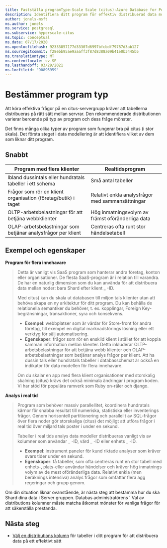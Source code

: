```yaml
---
title: Fastställa programType-Scale Scale (citus)-Azure Database for PostgreSQL
description: Identifiera ditt program för effektiv distribuerad data modellering
author: jonels-msft
ms.author: jonels
ms.service: postgresql
ms.subservice: hyperscale-citus
ms.topic: conceptual
ms.date: 07/17/2020
ms.openlocfilehash: 92333857177d33307d6997bfcbdf79787d3ab127
ms.sourcegitcommit: f28ebb95ae9aaaff3f87d8388a09b41e0b3445b5
ms.translationtype: MT
ms.contentlocale: sv-SE
ms.lasthandoff: 03/29/2021
ms.locfileid: "90895959"
---
```

# <a name="determining-application-type"></a>Bestämmer program typ

Att köra effektiva frågor på en citus-servergrupp kräver att tabellerna distribueras på rätt sätt mellan servrar. Den rekommenderade distributionen varierar beroende på typ av program och dess fråge mönster.

Det finns många olika typer av program som fungerar bra på citus (i stor skala). Det första steget i data modellering är att identifiera vilket av dem som liknar ditt program.

## <a name="at-a-glance"></a>Snabbt

| Program med flera klienter                                 | Realtidsprogram                                |
|-----------------------------------------------------------|-------------------------------------------------------|
| Ibland dussintals eller hundratals tabeller i ett schema          | Små antal tabeller                                |
| Frågor som rör en klient organisation (företag/butik) i taget | Relativt enkla analysfrågor med sammansättningar |
| OLTP-arbetsbelastningar för att betjäna webbklienter                    | Hög inmatningsvolym av främst oföränderliga data           |
| OLAP-arbetsbelastningar som betjänar analysfrågor per klient   | Centreras ofta runt stor händelsetabell            |

## <a name="examples-and-characteristics"></a>Exempel och egenskaper

**Program för flera innehavare**

> Detta är vanligt vis SaaS program som hanterar andra företag, konton eller organisationer. De flesta SaaS-program är i relation till varandra. De har en naturlig dimension som du kan använda för att distribuera data mellan noder: bara Shard efter klient \_ -ID.
>
> Med citus) kan du skala ut databasen till miljon tals klienter utan att behöva skapa en ny arkitektur för ditt program. Du kan behålla de relationella semantiker du behöver, t. ex. kopplingar, Foreign Key-begränsningar, transaktioner, syra och konsekvens.
>
> -   **Exempel**: webbplatser som är värdar för Store-front för andra företag, till exempel en digital marknadsförings lösning eller ett verktyg för sälj automatisering.
> -   **Egenskaper**: frågor som rör en enskild klient i stället för att koppla samman information mellan klienter. Detta inkluderar OLTP-arbetsbelastningar för att betjäna webb klienter och OLAP-arbetsbelastningar som betjänar analys frågor per klient. Att ha dussin tals eller hundratals tabeller i databasschemat är också en indikator för data modellen för flera innehavare.
>
> Om du skalar en app med flera klient organisationer med storskalig skalning (citus) krävs det också minimala ändringar i program koden. Vi har stöd för populära ramverk som Ruby on-räler och django.

**Analys i real tid**

> Program som behöver massiv parallellitet, koordinera hundratals kärnor för snabba resultat till numeriska, statistiska eller inventerings frågor.  Genom horisontell partitionering och parallellt av SQL-frågor över flera noder gör storskaliga (citus) det möjligt att utföra frågor i real tid över miljard tals poster i under en sekund.
>
> Tabeller i real tids analys data modeller distribueras vanligt vis av kolumner som användar \_ -ID, värd \_ -ID eller enhets \_ -ID.
>
> -   **Exempel**: instrument paneler för kund riktade analyser som kräver svars tider under en sekund.
> -   **Egenskaper**: få tabeller, som ofta centreras runt en stor tabell med enhets-, plats-eller användar händelser och kräver hög inmatnings volym av de mest oföränderliga data. Relativt enkla (men beräknings intensiva) analys frågor som omfattar flera agg regeringar och grupp genom.

Om din situation liknar ovanstående, är nästa steg att bestämma hur du ska Shard dina data i Server gruppen. Databas administratörens \' Val av distributions kolumner måste matcha åtkomst mönster för vanliga frågor för att säkerställa prestanda.

## <a name="next-steps"></a>Nästa steg

* [Välj en distributions kolumn](concepts-hyperscale-choose-distribution-column.md) för tabeller i ditt program för att distribuera data på ett effektivt sätt
